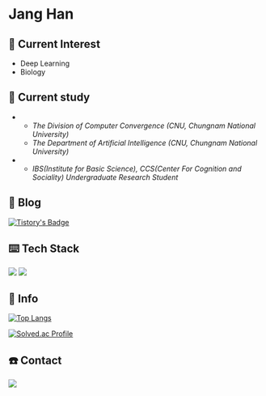# <b>Jang Han</b>

<!-- about me :  -->
## 💫 Current Interest
- Deep Learning
- Biology
 
## 📝 Current study
* <!--💻 Computer Science -->
   * *The Division of Computer Convergence (CNU, Chungnam National University)*
   * *The Department of Artificial Intelligence (CNU, Chungnam National University)*
* <!-- 🧠 Cognitive Neuroscience -->
   * *IBS(Institute for Basic Science), CCS(Center For Cognition and Sociality) Undergraduate Research Student*

## 📖 Blog
[![Tistory's Badge](https://github-readme-tistory-card.vercel.app/api/badge?name=Tous-Les-Jours&theme={vue})](https://janghan-kor.tistory.com)

## ⌨️ Tech Stack

<img src="https://img.shields.io/badge/Python-3766AB?style=flat-square&logo=Python&logoColor=white"/> <img src="https://img.shields.io/badge/-matlab-red"/>

## 🏃‍ Info
[![Top Langs](https://github-readme-stats.vercel.app/api/top-langs/?username=janghana&layout=compact)](https://github.com/janghana/github-readme-stats)

[![Solved.ac Profile](http://mazassumnida.wtf/api/v2/generate_badge?boj=han001112)](https://solved.ac/han001112/)

## ☎️ Contact
<a href="mailto:janghan001112@gmail.com"><img src="https://img.shields.io/badge/Gmail-D0A9F5?style=flat-square&logo=Gmail&logoColor=white&link=mailto:janghan001112@gmail.com"/></a></p>
